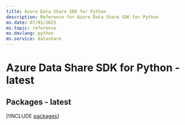 ```yaml
---
title: Azure Data Share SDK for Python
description: Reference for Azure Data Share SDK for Python
ms.date: 07/01/2025
ms.topic: reference
ms.devlang: python
ms.service: datashare
---
```

# Azure Data Share SDK for Python - latest
## Packages - latest
[!INCLUDE [packages](data-share-index.md)]